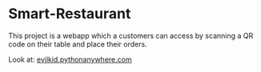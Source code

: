 # Smart-Restaurant
This project is a webapp which a customers can access by scanning a QR code on their table and place their orders.

Look at: <a href="evilkid.pythonanywhere.com" target="_blank">evilkid.pythonanywhere.com</a>
